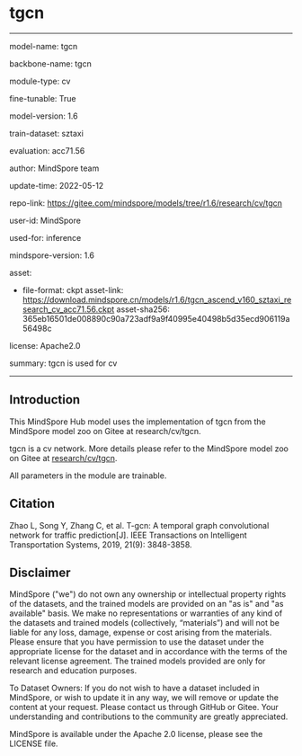 # tgcn

---

model-name: tgcn

backbone-name: tgcn

module-type: cv

fine-tunable: True

model-version: 1.6

train-dataset: sztaxi

evaluation: acc71.56

author: MindSpore team

update-time: 2022-05-12

repo-link: <https://gitee.com/mindspore/models/tree/r1.6/research/cv/tgcn>

user-id: MindSpore

used-for: inference

mindspore-version: 1.6

asset:

-
    file-format: ckpt
    asset-link: <https://download.mindspore.cn/models/r1.6/tgcn_ascend_v160_sztaxi_research_cv_acc71.56.ckpt>
    asset-sha256: 365eb16501de008890c90a723adf9a9f40995e40498b5d35ecd906119a56498c

license: Apache2.0

summary: tgcn is used for cv

---

## Introduction

This MindSpore Hub model uses the implementation of tgcn from the MindSpore model zoo on Gitee at research/cv/tgcn.

tgcn is a cv network. More details please refer to the MindSpore model zoo on Gitee at [research/cv/tgcn](https://gitee.com/mindspore/models/blob/r1.6/research/cv/tgcn/README.md).

All parameters in the module are trainable.

## Citation

Zhao L, Song Y, Zhang C, et al. T-gcn: A temporal graph convolutional network for traffic prediction[J]. IEEE Transactions on Intelligent Transportation Systems, 2019, 21(9): 3848-3858.

## Disclaimer

MindSpore ("we") do not own any ownership or intellectual property rights of the datasets, and the trained models are provided on an "as is" and "as available" basis. We make no representations or warranties of any kind of the datasets and trained models (collectively, “materials”) and will not be liable for any loss, damage, expense or cost arising from the materials. Please ensure that you have permission to use the dataset under the appropriate license for the dataset and in accordance with the terms of the relevant license agreement. The trained models provided are only for research and education purposes.

To Dataset Owners: If you do not wish to have a dataset included in MindSpore, or wish to update it in any way, we will remove or update the content at your request. Please contact us through GitHub or Gitee. Your understanding and contributions to the community are greatly appreciated.

MindSpore is available under the Apache 2.0 license, please see the LICENSE file.
